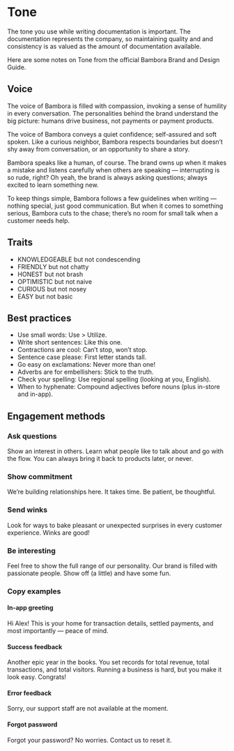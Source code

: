# Tone

The tone you use while writing documentation is important. The documentation represents the company, so maintaining quality and and consistency is as valued as the amount of documentation available.

Here are some notes on Tone from the official Bambora Brand and Design Guide.

## Voice

The voice of Bambora is filled with compassion, invoking a sense of humility in every conversation. The personalities behind the brand understand the big picture: humans drive business, not payments or payment products. 

The voice of Bambora conveys a quiet confidence; self-assured and soft spoken. Like a curious neighbor, Bambora respects boundaries but doesn’t shy away from conversation, or an opportunity to share a story. 

Bambora speaks like a human, of course. The brand owns up when it makes a mistake and listens carefully when others are speaking — interrupting is so rude, right? Oh yeah, the brand is always asking questions; always excited to learn something new. 

To keep things simple, Bambora follows a few guidelines when writing — nothing special, just good communication. But when it comes to something serious, Bambora cuts to the chase; there’s no room for small talk when a customer needs help.

## Traits

- KNOWLEDGEABLE but not condescending   
- FRIENDLY but not chatty     
- HONEST but not brash 
- OPTIMISTIC but not naive 
- CURIOUS but not nosey 
- EASY but not basic

## Best practices

- Use small words: Use > Utilize. 
- Write short sentences: Like this one. 
- Contractions are cool: Can’t stop, won’t stop. 
- Sentence case please: First letter stands tall. 
- Go easy on exclamations: Never more than one!
- Adverbs are for embellishers: Stick to the truth. 
- Check your spelling: Use regional spelling (looking at you, English).
- When to hyphenate: Compound adjectives before nouns (plus in-store and in-app).

## Engagement methods

### Ask questions
Show an interest in others. Learn what people like to talk about and go with the flow. You can always bring it back to products later, or never. 

### Show commitment
We’re building relationships here. It takes time. Be patient, be thoughtful. 

### Send winks
Look for ways to bake pleasant or unexpected surprises in every customer experience. Winks are good!   

### Be interesting
Feel free to show the full range of our personality. Our brand is filled with passionate people. Show off (a little) and have some fun.

### Copy examples

#### In-app greeting
Hi Alex! This is your home for transaction details, settled payments, and most importantly — peace of mind.   


#### Success feedback
Another epic year in the books. You set records for total revenue, total transactions, and total visitors. Running a business is hard, but you make it look easy. Congrats!  


#### Error feedback
Sorry, our support staff are not available at the moment.   


#### Forgot password
Forgot your password? No worries. Contact us to reset it.